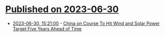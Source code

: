 # [Published on 2023-06-30](index.md)

* [2023-06-30, 15:21:00](https://news.slashdot.org/story/23/06/30/115213/china-on-course-to-hit-wind-and-solar-power-target-five-years-ahead-of-time?utm_source=rss1.0mainlinkanon&utm_medium=feed) - [China on Course To Hit Wind and Solar Power Target Five Years Ahead of Time](https://news.slashdot.org/story/23/06/30/115213/china-on-course-to-hit-wind-and-solar-power-target-five-years-ahead-of-time?utm_source=rss1.0mainlinkanon&utm_medium=feed)
